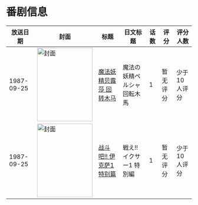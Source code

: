 # 番剧信息

|放送日期|封面|标题|日文标题|话数|评分|评分人数|
|---|---|---|---|---|---|---|
|1987-09-25|<img src="//lain.bgm.tv/pic/cover/c/81/21/315199_Xeh6H.jpg" alt="封面" style="width:150px;height:200px;object-fit:cover;">|[魔法妖精贝露莎 回转木马](https://bangumi.tv/subject/315199)|魔法の妖精ペルシャ 回転木馬|1|暂无评分|少于10人评分|
|1987-09-25|<img src="//lain.bgm.tv/pic/cover/c/8f/fd/520560_z62jM.jpg" alt="封面" style="width:150px;height:200px;object-fit:cover;">|[战斗吧!! 伊克萨1 特别篇](https://bangumi.tv/subject/520560)|戦え!!イクサー1 特別編|1|暂无评分|少于10人评分|
